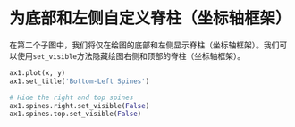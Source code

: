# 为底部和左侧自定义脊柱（坐标轴框架）

在第二个子图中，我们将仅在绘图的底部和左侧显示脊柱（坐标轴框架）。我们可以使用`set_visible`方法隐藏绘图右侧和顶部的脊柱（坐标轴框架）。

```python
ax1.plot(x, y)
ax1.set_title('Bottom-Left Spines')

# Hide the right and top spines
ax1.spines.right.set_visible(False)
ax1.spines.top.set_visible(False)
```
